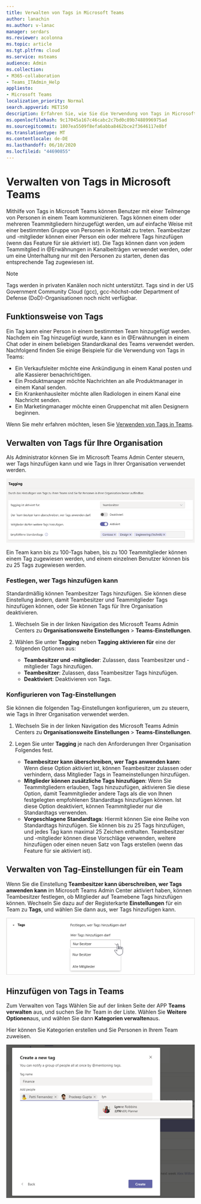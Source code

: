 ```yaml
---
title: Verwalten von Tags in Microsoft Teams
author: lanachin
ms.author: v-lanac
manager: serdars
ms.reviewer: acolonna
ms.topic: article
ms.tgt.pltfrm: cloud
ms.service: msteams
audience: Admin
ms.collection:
- M365-collaboration
- Teams_ITAdmin_Help
appliesto:
- Microsoft Teams
localization_priority: Normal
search.appverid: MET150
description: Erfahren Sie, wie Sie die Verwendung von Tags in Microsoft Teams in Ihrer Organisation verwalten können.
ms.openlocfilehash: 9c17045a167c46cabc2c7bd0c89b7488996975ad
ms.sourcegitcommit: 1807ea5509f8efa6abba8462bce2f3646117e8bf
ms.translationtype: MT
ms.contentlocale: de-DE
ms.lasthandoff: 06/10/2020
ms.locfileid: "44690855"
---
```

# <a name="manage-tags-in-microsoft-teams"></a>Verwalten von Tags in Microsoft Teams

Mithilfe von Tags in Microsoft Teams können Benutzer mit einer Teilmenge von Personen in einem Team kommunizieren. Tags können einem oder mehreren Teammitgliedern hinzugefügt werden, um auf einfache Weise mit einer bestimmten Gruppe von Personen in Kontakt zu treten. Teambesitzer und -mitglieder können einer Person ein oder mehrere Tags hinzufügen (wenn das Feature für sie aktiviert ist). Die Tags können dann von jedem Teammitglied in @Erwähnungen in Kanalbeiträgen verwendet werden, oder um eine Unterhaltung nur mit den Personen zu starten, denen das entsprechende Tag zugewiesen ist.

> [!NOTE]
> Tags werden in privaten Kanälen noch nicht unterstützt. Tags sind in der US Government Community Cloud (gcc), gcc-höchst-oder Department of Defense (DoD)-Organisationen noch nicht verfügbar.

## <a name="how-tags-work"></a>Funktionsweise von Tags

Ein Tag kann einer Person in einem bestimmten Team hinzugefügt werden. Nachdem ein Tag hinzugefügt wurde, kann es in @Erwähnungen in einem Chat oder in einem beliebigen Standardkanal des Teams verwendet werden. Nachfolgend finden Sie einige Beispiele für die Verwendung von Tags in Teams:

- Ein Verkaufsleiter möchte eine Ankündigung in einem Kanal posten und alle Kassierer benachrichtigen.
- Ein Produktmanager möchte Nachrichten an alle Produktmanager in einem Kanal senden.
- Ein Krankenhausleiter möchte allen Radiologen in einem Kanal eine Nachricht senden.
- Ein Marketingmanager möchte einen Gruppenchat mit allen Designern beginnen.

Wenn Sie mehr erfahren möchten, lesen Sie [Verwenden von Tags in Teams](https://support.office.com/article/using-tags-in-teams-667bd56f-32b8-4118-9a0b-56807c96d91e).

## <a name="manage-tags-for-your-organization"></a>Verwalten von Tags für Ihre Organisation

Als Administrator können Sie im Microsoft Teams Admin Center steuern, wer Tags hinzufügen kann und wie Tags in Ihrer Organisation verwendet werden.

![Screenshot der Einstellungen für das Tagging im Microsoft Teams Admin Center](media/manage-tags-admin-settings.png)

Ein Team kann bis zu 100-Tags haben, bis zu 100 Teammitglieder können einem Tag zugewiesen werden, und einem einzelnen Benutzer können bis zu 25 Tags zugewiesen werden. 

### <a name="set-who-can-add-tags"></a>Festlegen, wer Tags hinzufügen kann

Standardmäßig können Teambesitzer Tags hinzufügen. Sie können diese Einstellung ändern, damit Teambesitzer und Teammitglieder Tags hinzufügen können, oder Sie können Tags für Ihre Organisation deaktivieren.

1. Wechseln Sie in der linken Navigation des Microsoft Teams Admin Centers zu **Organisationsweite Einstellungen** > **Teams-Einstellungen**.
2. Wählen Sie unter **Tagging** neben **Tagging aktivieren für** eine der folgenden Optionen aus:

    - **Teambesitzer und -mitglieder**: Zulassen, dass Teambesitzer und -mitglieder Tags hinzufügen.
    - **Teambesitzer**: Zulassen, dass Teambesitzer Tags hinzufügen.
    - **Deaktiviert**: Deaktivieren von Tags.

### <a name="configure-tags-settings"></a>Konfigurieren von Tag-Einstellungen

Sie können die folgenden Tag-Einstellungen konfigurieren, um zu steuern, wie Tags in Ihrer Organisation verwendet werden.

1. Wechseln Sie in der linken Navigation des Microsoft Teams Admin Centers zu **Organisationsweite Einstellungen** > **Teams-Einstellungen**.
2. Legen Sie unter **Tagging** je nach den Anforderungen Ihrer Organisation Folgendes fest.

    - **Teambesitzer kann überschreiben, wer Tags anwenden kann**: Wenn diese Option aktiviert ist, können Teambesitzer zulassen oder verhindern, dass Mitglieder Tags in Teameinstellungen hinzufügen.
    - **Mitglieder können zusätzliche Tags hinzufügen**: Wenn Sie Teammitgliedern erlauben, Tags hinzuzufügen, aktivieren Sie diese Option, damit Teammitglieder andere Tags als die von Ihnen festgelegten empfohlenen Standardtags hinzufügen können. Ist diese Option deaktiviert, können Teammitglieder nur die Standardtags verwenden.
    - **Vorgeschlagene Standardtags**: Hiermit können Sie eine Reihe von Standardtags hinzufügen. Sie können bis zu 25 Tags hinzufügen, und jedes Tag kann maximal 25 Zeichen enthalten. Teambesitzer und -mitglieder können diese Vorschläge verwenden, weitere hinzufügen oder einen neuen Satz von Tags erstellen (wenn das Feature für sie aktiviert ist).

## <a name="manage-tags-settings-for-a-team"></a>Verwalten von Tag-Einstellungen für ein Team

Wenn Sie die Einstellung **Teambesitzer kann überschreiben, wer Tags anwenden kann** im Microsoft Teams Admin Center aktiviert haben, können Teambesitzer festlegen, ob Mitglieder auf Teamebene Tags hinzufügen können. Wechseln Sie dazu auf der Registerkarte **Einstellungen** für ein Team zu **Tags**, und wählen Sie dann aus, wer Tags hinzufügen kann.

![Screenshot der Tag-Einstellung auf Teamebene](media/manage-tags-team-settings.png)

## <a name="add-tags-in-teams"></a>Hinzufügen von Tags in Teams

Zum Verwalten von Tags Wählen Sie auf der linken Seite der APP **Teams verwalten** aus, und suchen Sie Ihr Team in der Liste. Wählen Sie **Weitere Optionen**aus, und wählen Sie dann **Kategorien verwalten**aus.

Hier können Sie Kategorien erstellen und Sie Personen in Ihrem Team zuweisen.

![Screenshot zum Anwenden von Tags im Teams-Client  ](media/manage-tags-teams.png)
